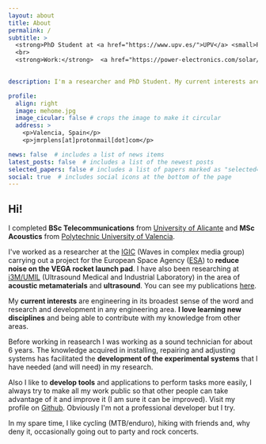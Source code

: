 ```yaml
---
layout: about
title: About
permalink: /
subtitle: >
  <strong>PhD Student at <a href="https://www.upv.es/">UPV</a> <small>Polytechnic University of Valencia</small>
  <br> 
  <strong>Work:</strong>  <a href="https://power-electronics.com/solar/">Power Electronics</a> <small>DevOps Engineer - R&D</small>
   

description: I'm a researcher and PhD Student. My current interests are engineering in its broadest sense of the word and research and development in any engineering area. I love learning new disciplines and being able to contribute with my knowledge from other areas.

profile:
  align: right
  image: mehome.jpg
  image_cicular: false # crops the image to make it circular
  address: >
    <p>Valencia, Spain</p> 
    <p>jmrplens[at]protonmail[dot]com</p>

news: false  # includes a list of news items
latest_posts: false  # includes a list of the newest posts
selected_papers: false # includes a list of papers marked as "selected={true}"
social: true  # includes social icons at the bottom of the page
---
```


<h2>Hi!</h2> 

I completed <strong>BSc Telecommunications</strong> from [University of Alicante](https://www.ua.es/en) and <strong>MSc Acoustics</strong> from [Polytechnic University of Valencia](http://www.upv.es/en). 

I've worked as a researcher at the <a href="http://igic.webs.upv.es/index.php?option=com_content&view=article&id=22">IGIC</a> (Waves in complex media group) carrying out a project for the European Space Agency (<a href="https://www.esa.int/">ESA</a>) to <strong>reduce noise on the VEGA rocket launch pad</strong>. I have also been researching at <a href="https://www.i3m-detectors.i3m.upv.es/research/ultrasound-medical-and-industrial-laboratory-umil/">i3M/UMIL</a> (Ultrasound Medical and Industrial Laboratory) in the area of <strong>acoustic metamaterials</strong> and <strong>ultrasound</strong>. You can see my publications [here](/publications/).

My <strong>current interests</strong> are engineering in its broadest sense of the word and research and development in any engineering area. <strong>I love learning new disciplines</strong> and being able to contribute with my knowledge from other areas.

Before working in reasearch I was working as a sound technician for about 6 years. The knowledge acquired in installing, repairing and adjusting systems has facilitated the <strong>development of the experimental systems</strong> that I have needed (and will need) in my research.

Also I like to <strong>develop tools</strong> and applications to perform tasks more easily, I always try to make all my work public so that other people can take advantage of it and improve it (I am sure it can be improved). Visit my profile on [Github](https://github.com/jmrplens). Obviously I'm not a professional developer but I try.

In my spare time, I like cycling (MTB/enduro), hiking with friends and, why deny it, occasionally going out to party and rock concerts.
